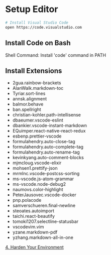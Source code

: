 # Setup Editor

```bash
# Install Visual Studio Code
open https://code.visualstudio.com
```

## Install Code on Bash

Shell Command: Install 'code' command in PATH

## Install Extensions

- 2gua.rainbow-brackets
- AlanWalk.markdown-toc
- Tyriar.sort-lines
- annsk.alignment
- balmor.behave
- ban.spellright
- christian-kohler.path-intellisense
- dbaeumer.vscode-eslint
- dbankier.vscode-instant-markdown
- EQuimper.react-native-react-redux
- esbenp.prettier-vscode
- formulahendry.auto-close-tag
- formulahendry.auto-complete-tag
- formulahendry.auto-rename-tag
- kevinkyang.auto-comment-blocks
- mjmcloug.vscode-elixir
- mohsen1.prettify-json
- mrmlnc.vscode-postcss-sorting
- ms-vscode.js-atom-grammar
- ms-vscode.node-debug2
- naumovs.color-highlight
- PeterJausovec.vscode-docker
- pnp.polacode
- samverschueren.final-newline
- steoates.autoimport
- taichi.react-beautify
- tomoki1207.selectline-statusbar
- vscodevim.vim
- yzane.markdown-pdf
- yzhang.markdown-all-in-one

[4. Harden Your Environment](/README/4.harden-your-environment.md)

